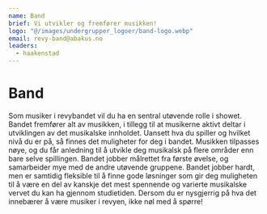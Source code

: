```yaml
---
name: Band
brief: Vi utvikler og fremfører musikken!
logo: "@/images/undergrupper_logoer/band-logo.webp"
email: revy-band@abakus.no
leaders:
  - haakenstad
---
```


# Band

Som musiker i revybandet vil du ha en sentral utøvende rolle i showet. Bandet fremfører alt av musikken, i tillegg til at musikerne aktivt deltar i utviklingen av det musikalske innholdet. Uansett hva du spiller og hvilket nivå du er på, så finnes det muligheter for deg i bandet. Musikken tilpasses nøye, og du får anledning til å utvikle deg musikalsk på flere områder enn bare selve spillingen. Bandet jobber målrettet fra første øvelse, og samarbeider mye med de andre utøvende gruppene. Bandet jobber hardt, men er samtidig fleksible til å finne gode løsninger som gir deg muligheten til å være en del av kanskje det mest spennende og varierte musikalske vervet du kan ha gjennom studietiden. Dersom du er nysgjerrig på hva det innebærer å være musiker i revyen, ikke nøl med å spørre!
